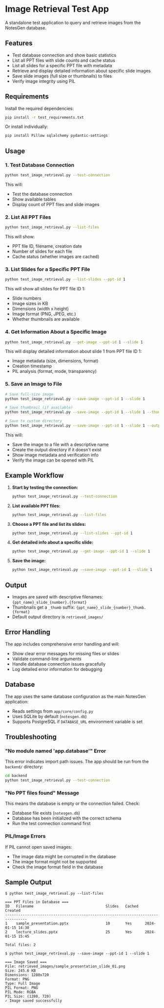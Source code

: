# Image Retrieval Test App

A standalone test application to query and retrieve images from the NotesGen database.

## Features

- Test database connection and show basic statistics
- List all PPT files with slide counts and cache status
- List all slides for a specific PPT file with metadata
- Retrieve and display detailed information about specific slide images
- Save slide images (full size or thumbnails) to files
- Verify image integrity using PIL

## Requirements

Install the required dependencies:

```bash
pip install -r test_requirements.txt
```

Or install individually:
```bash
pip install Pillow sqlalchemy pydantic-settings
```

## Usage

### 1. Test Database Connection

```bash
python test_image_retrieval.py --test-connection
```

This will:
- Test the database connection
- Show available tables
- Display count of PPT files and slide images

### 2. List All PPT Files

```bash
python test_image_retrieval.py --list-files
```

This will show:
- PPT file ID, filename, creation date
- Number of slides for each file
- Cache status (whether images are cached)

### 3. List Slides for a Specific PPT File

```bash
python test_image_retrieval.py --list-slides --ppt-id 1
```

This will show all slides for PPT file ID 1:
- Slide numbers
- Image sizes in KB
- Dimensions (width x height)
- Image format (PNG, JPEG, etc.)
- Whether thumbnails are available

### 4. Get Information About a Specific Image

```bash
python test_image_retrieval.py --get-image --ppt-id 1 --slide 1
```

This will display detailed information about slide 1 from PPT file ID 1:
- Image metadata (size, dimensions, format)
- Creation timestamp
- PIL analysis (format, mode, transparency)

### 5. Save an Image to File

```bash
# Save full-size image
python test_image_retrieval.py --save-image --ppt-id 1 --slide 1

# Save thumbnail (if available)
python test_image_retrieval.py --save-image --ppt-id 1 --slide 1 --thumbnail

# Save to custom directory
python test_image_retrieval.py --save-image --ppt-id 1 --slide 1 --output-dir my_images
```

This will:
- Save the image to a file with a descriptive name
- Create the output directory if it doesn't exist
- Show image metadata and verification info
- Verify the image can be opened with PIL

## Example Workflow

1. **Start by testing the connection:**
   ```bash
   python test_image_retrieval.py --test-connection
   ```

2. **List available PPT files:**
   ```bash
   python test_image_retrieval.py --list-files
   ```

3. **Choose a PPT file and list its slides:**
   ```bash
   python test_image_retrieval.py --list-slides --ppt-id 1
   ```

4. **Get detailed info about a specific slide:**
   ```bash
   python test_image_retrieval.py --get-image --ppt-id 1 --slide 1
   ```

5. **Save the image:**
   ```bash
   python test_image_retrieval.py --save-image --ppt-id 1 --slide 1
   ```

## Output

- Images are saved with descriptive filenames: `{ppt_name}_slide_{number}.{format}`
- Thumbnails get a `_thumb` suffix: `{ppt_name}_slide_{number}_thumb.{format}`
- Default output directory is `retrieved_images/`

## Error Handling

The app includes comprehensive error handling and will:
- Show clear error messages for missing files or slides
- Validate command-line arguments
- Handle database connection issues gracefully
- Log detailed error information for debugging

## Database

The app uses the same database configuration as the main NotesGen application:
- Reads settings from `app/core/config.py`
- Uses SQLite by default (`notesgen.db`)
- Supports PostgreSQL if `DATABASE_URL` environment variable is set

## Troubleshooting

### "No module named 'app.database'" Error

This error indicates import path issues. The app should be run from the `backend/` directory:

```bash
cd backend
python test_image_retrieval.py --test-connection
```

### "No PPT files found" Message

This means the database is empty or the connection failed. Check:
- Database file exists (`notesgen.db`)
- Database has been initialized with the correct schema
- Run the test connection command first

### PIL/Image Errors

If PIL cannot open saved images:
- The image data might be corrupted in the database
- The image format might not be supported
- Check the image format field in the database

## Sample Output

```
$ python test_image_retrieval.py --list-files

=== PPT Files in Database ===
ID   Filename                                 Slides   Cached   Created
--------------------------------------------------------------------------------
1    sample_presentation.pptx                 10       Yes      2024-01-15 14:30
2    lecture_slides.pptx                      25       Yes      2024-01-15 15:45

Total files: 2

$ python test_image_retrieval.py --save-image --ppt-id 1 --slide 1

=== Image Saved ===
File: retrieved_images/sample_presentation_slide_01.png
Size: 245.6 KB
Dimensions: 1280x720
Format: PNG
Type: Full Image
PIL Format: PNG
PIL Mode: RGBA
PIL Size: (1280, 720)
✓ Image saved successfully
``` 